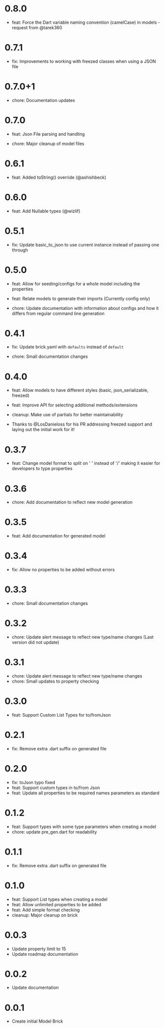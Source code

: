 # 0.8.0

- feat: Force the Dart variable naming convention (camelCase) in models - request from @tarek360

# 0.7.1

- fix: Improvements to working with freezed classes when using a JSON file

# 0.7.0+1

- chore: Documentation updates

# 0.7.0

- feat: Json File parsing and handling

- chore: Major cleanup of model files

# 0.6.1

- feat: Added toString() override (@ashishbeck)

# 0.6.0

- feat: Add Nullable types (@wizlif)

# 0.5.1

- fix: Update basic_to_json to use current instance instead of passing one through

# 0.5.0

- feat: Allow for seeding/configs for a whole model including the properties

- feat: Relate models to generate their imports (Currently config only)

- chore: Update documentation with information about configs and how it differs from regular command line generation

# 0.4.1

- fix: Update brick.yaml with `defaults` instead of `default`

- chore: Small documentation changes

# 0.4.0

- feat: Allow models to have different styles (basic, json_serializable, freezed)

- feat: Improve API for selecting additional methods/extensions

- cleanup: Make use of partials for better maintainability

- Thanks to @LosDanieloss for his PR addressing freezed support and laying out the initial work for it!

# 0.3.7

- feat: Change model format to split on ' ' instead of '/' making it easier for developers to type properties

# 0.3.6

- chore: Add documentation to reflect new model generation

# 0.3.5

- feat: Add documentation for generated model

# 0.3.4

- fix: Allow no properties to be added without errors

# 0.3.3

- chore: Small documentation changes

# 0.3.2

- chore: Update alert message to reflect new type/name changes (Last version did not update)

# 0.3.1

- chore: Update alert message to reflect new type/name changes
- chore: Small updates to property checking

# 0.3.0

- feat: Support Custom List Types for to/fromJson

# 0.2.1

- fix: Remove extra .dart suffix on generated file

# 0.2.0

- fix: toJson typo fixed
- feat: Support custom types in to/from Json
- feat: Update all properties to be required names parameters as standard

# 0.1.2

- feat: Support types with some type parameters when creating a model
- chore: update pre_gen.dart for readability

# 0.1.1

- fix: Remove extra .dart suffix on generated file

# 0.1.0

- feat: Support List types when creating a model
- feat: Allow unlimited properties to be added
- feat: Add simple format checking
- cleanup: Major cleanup on brick

# 0.0.3

- Update property limit to 15
- Update roadmap documentation

# 0.0.2

- Update documentation

# 0.0.1

- Create initial Model Brick
